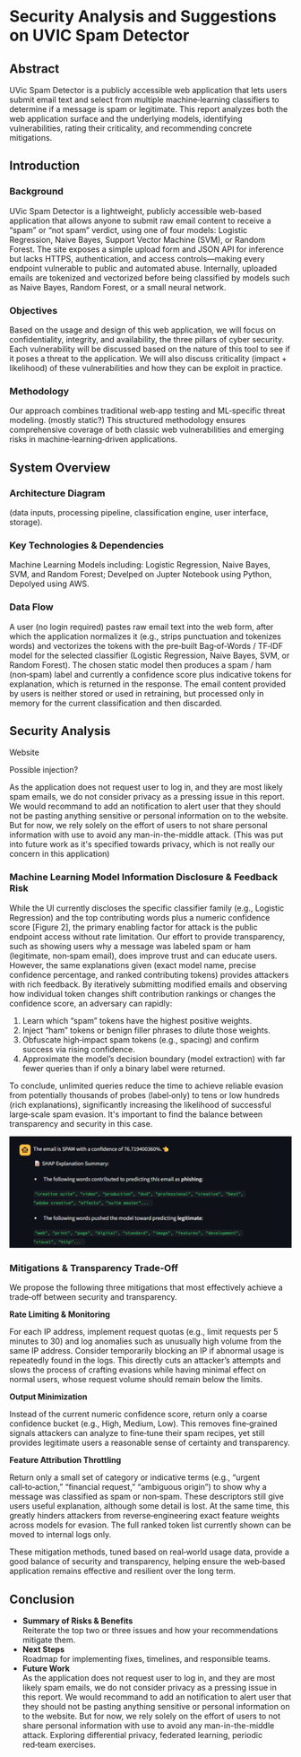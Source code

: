 # Security Analysis and Suggestions on UVIC Spam Detector

## Abstract
 UVic Spam Detector is a publicly accessible web application that lets users submit email text and select from multiple machine‑learning classifiers to determine if a message is spam or legitimate. This report analyzes both the web application surface and the underlying models, identifying vulnerabilities, rating their criticality, and recommending concrete mitigations.

## Introduction

### Background  
UVic Spam Detector is a lightweight, publicly accessible web-based application that allows anyone to submit raw email content to receive a “spam” or “not spam” verdict, using one of four models: Logistic Regression, Naive Bayes, Support Vector Machine (SVM), or Random Forest. The site exposes a simple upload form and JSON API for inference but lacks HTTPS, authentication, and access controls—making every endpoint vulnerable to public and automated abuse. Internally, uploaded emails are tokenized and vectorized before being classified by models such as Naive Bayes, Random Forest, or a small neural network.

### Objectives  
Based on the usage and design of this web application, we will focus on confidentiality, integrity, and availability, the three pillars of cyber security. Each vulnerability will be discussed based on the nature of this tool to see if it poses a threat to the application. We will also discuss criticality (impact + likelihood) of these vulnerabilities and how they can be exploit in practice.

### Methodology
Our approach combines traditional web‑app testing and ML‑specific threat modeling. (mostly static?)
This structured methodology ensures comprehensive coverage of both classic web vulnerabilities and emerging risks in machine‑learning‑driven applications.

## System Overview
### Architecture Diagram  
(data inputs, processing pipeline, classification engine, user interface, storage).  

### Key Technologies & Dependencies  
Machine Learning Models including: Logistic Regression, Naive Bayes, SVM, and Random Forest; Develped on Jupter Notebook using Python, Depolyed using AWS.  
### Data Flow  
A user (no login required) pastes raw email text into the web form, after which the application normalizes it (e.g., strips punctuation and tokenizes words) and vectorizes the tokens with the pre‑built Bag‑of‑Words / TF‑IDF model for the selected classifier (Logistic Regression, Naive Bayes, SVM, or Random Forest). The chosen static model then produces a spam / ham (non‑spam) label and currently a confidence score plus indicative tokens for explanation, which is returned in the response. The email content provided by users is neither stored or used in retraining, but processed only in memory for the current classification and then discarded.

## Security Analysis

Website

Possible injection? 

As the application does not request user to log in, and they are most likely spam emails, we do not consider privacy as a pressing issue in this report. We would recommand to add an notification to alert user that they should not be pasting anything sensitive or personal information on to the website. But for now, we rely solely on the effort of users to not share personal information with use to avoid any man-in-the-middle attack. 
(This was put into future work as it's specified towards privacy, which is not really our concern in this application)
  

### Machine Learning Model Information Disclosure & Feedback Risk

While the UI currently discloses the specific classifier family (e.g., Logistic Regression) and the top contributing words plus a numeric confidence score [Figure 2], the primary enabling factor for attack is the public endpoint access without rate limitation. Our effort to provide transparency, such as showing users why a message was labeled spam or ham (legitimate, non‑spam email), does improve trust and can educate users. However, the same explanations given (exact model name, precise confidence percentage, and ranked contributing tokens) provides attackers with rich feedback. By iteratively submitting modified emails and observing how individual token changes shift contribution rankings or changes the confidence score, an adversary can rapidly:

1. Learn which “spam” tokens have the highest positive weights.
2. Inject “ham” tokens or benign filler phrases to dilute those weights.
3. Obfuscate high‑impact spam tokens (e.g., spacing) and confirm success via rising confidence.
4. Approximate the model’s decision boundary (model extraction) with far fewer queries than if only a binary label were returned.

To conclude, unlimited queries reduce the time to achieve reliable evasion from potentially thousands of probes (label‑only) to tens or low hundreds (rich explanations), significantly increasing the likelihood of successful large‑scale spam evasion. It's important to find the balance between transparency and security in this case.

![alt text](Explaination_provided.png)


### Mitigations & Transparency Trade‑Off

We propose the following three mitigations that most effectively achieve a trade‑off between security and transparency.

**Rate Limiting & Monitoring**

For each IP address, implement request quotas (e.g., limit requests per 5 minutes to 30) and log anomalies such as unusually high volume from the same IP address. Consider temporarily blocking an IP if abnormal usage is repeatedly found in the logs. This directly cuts an attacker’s attempts and slows the process of crafting evasions while having minimal effect on normal users, whose request volume should remain below the limits.

**Output Minimization**

Instead of the current numeric confidence score, return only a coarse confidence bucket (e.g., High, Medium, Low). This removes fine‑grained signals attackers can analyze to fine‑tune their spam recipes, yet still provides legitimate users a reasonable sense of certainty and transparency.

**Feature Attribution Throttling**

Return only a small set of category or indicative terms (e.g., “urgent call‑to‑action,” “financial request,” “ambiguous origin”) to show why a message was classified as spam or non‑spam. These descriptors still give users useful explanation, although some detail is lost. At the same time, this greatly hinders attackers from reverse‑engineering exact feature weights across models for evasion. The full ranked token list currently shown can be moved to internal logs only.

These mitigation methods, tuned based on real‑world usage data, provide a good balance of security and transparency, helping ensure the web‑based application remains effective and resilient over the long term.


## Conclusion
- **Summary of Risks & Benefits**  
  Reiterate the top two or three issues and how your recommendations mitigate them.  
- **Next Steps**  
  Roadmap for implementing fixes, timelines, and responsible teams.  
- **Future Work**  
  As the application does not request user to log in, and they are most likely spam emails, we do not consider privacy as a pressing issue in this report. We would recommand to add an notification to alert user that they should not be pasting anything sensitive or personal information on to the website. But for now, we rely solely on the effort of users to not share personal information with use to avoid any man-in-the-middle attack. 
Exploring differential privacy, federated learning, periodic red‑team exercises.
